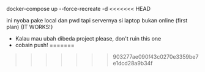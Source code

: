 docker-compose up --force-recreate -d
<<<<<<< HEAD


ini nyoba pake local dan pwd tapi servernya si laptop bukan online (first plan)
{IT WORKS!}

- Kalau mau ubah dibeda project please, don't ruin this one
- cobain push!
=======
>>>>>>> 903277ae090f43c0270e3359be7e1dcd28a9b34f
